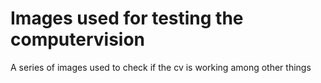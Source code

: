 # Images used for testing the computervision 
A series of images used to check if the cv is working among other things 